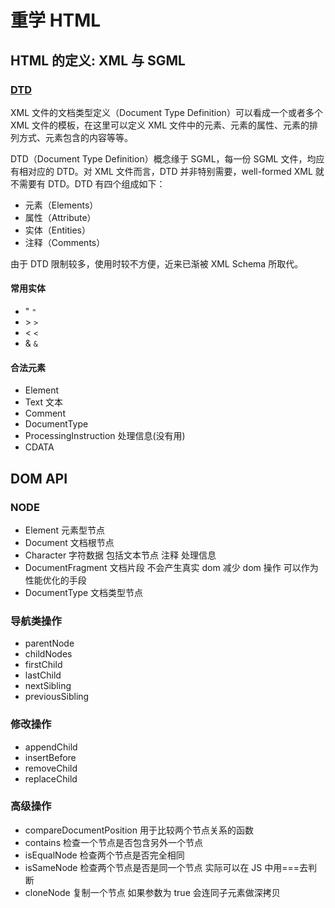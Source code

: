 # 重学 HTML

## HTML 的定义: XML 与 SGML

### [DTD](https://www.w3.org/TR/xhtml1/DTD/xhtml1-strict.dtd)

XML 文件的文档类型定义（Document Type Definition）可以看成一个或者多个 XML 文件的模板，在这里可以定义 XML 文件中的元素、元素的属性、元素的排列方式、元素包含的内容等等。

DTD（Document Type Definition）概念缘于 SGML，每一份 SGML 文件，均应有相对应的 DTD。对 XML 文件而言，DTD 并非特别需要，well-formed XML 就不需要有 DTD。DTD 有四个组成如下：

- 元素（Elements）
- 属性（Attribute）
- 实体（Entities）
- 注释（Comments）

由于 DTD 限制较多，使用时较不方便，近来已渐被 XML Schema 所取代。

#### 常用实体

- " `"`
- \> `>`
- < `<`
- & `&`

#### 合法元素

- Element
- Text 文本
- Comment
- DocumentType <!Doctype html>
- ProcessingInstruction 处理信息(没有用)
- CDATA

## DOM API

### NODE

- Element 元素型节点
- Document 文档根节点
- Character 字符数据 包括文本节点 注释 处理信息
- DocumentFragment 文档片段 不会产生真实 dom 减少 dom 操作 可以作为性能优化的手段
- DocumentType 文档类型节点

### 导航类操作

- parentNode
- childNodes
- firstChild
- lastChild
- nextSibling
- previousSibling

### 修改操作

- appendChild
- insertBefore
- removeChild
- replaceChild

### 高级操作

- compareDocumentPosition 用于比较两个节点关系的函数
- contains 检查一个节点是否包含另外一个节点
- isEqualNode 检查两个节点是否完全相同
- isSameNode 检查两个节点是否是同一个节点 实际可以在 JS 中用===去判断
- cloneNode 复制一个节点 如果参数为 true 会连同子元素做深拷贝
